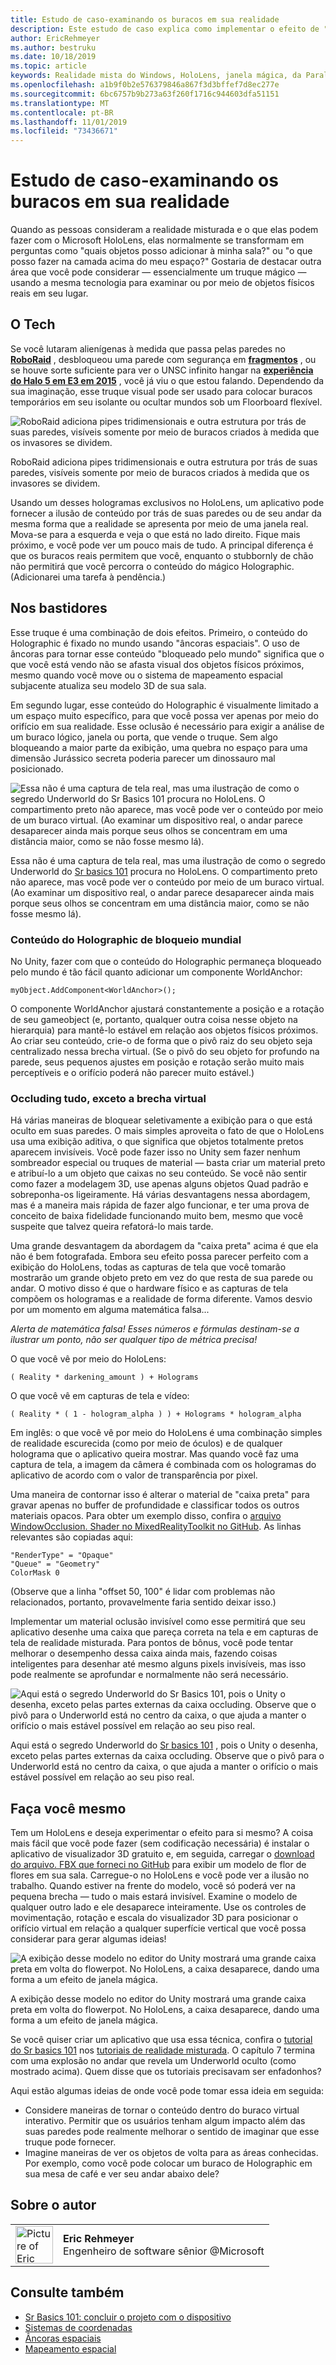 ```yaml
---
title: Estudo de caso-examinando os buracos em sua realidade
description: Este estudo de caso explica como implementar o efeito de "janela mágica" no HoloLens, permitindo que o usuário veja por trás das paredes, sob o andar e em aberturas virtuais dentro de seu ambiente real.
author: EricRehmeyer
ms.author: bestruku
ms.date: 10/18/2019
ms.topic: article
keywords: Realidade mista do Windows, HoloLens, janela mágica, da Parallax
ms.openlocfilehash: a1b9f0b2e576379846a867f3d3bffef7d8ec277e
ms.sourcegitcommit: 6bc6757b9b273a63f260f1716c944603dfa51151
ms.translationtype: MT
ms.contentlocale: pt-BR
ms.lasthandoff: 11/01/2019
ms.locfileid: "73436671"
---
```

# <a name="case-study---looking-through-holes-in-your-reality"></a>Estudo de caso-examinando os buracos em sua realidade

Quando as pessoas consideram a realidade misturada e o que elas podem fazer com o Microsoft HoloLens, elas normalmente se transformam em perguntas como "quais objetos posso adicionar à minha sala?" ou "o que posso fazer na camada acima do meu espaço?" Gostaria de destacar outra área que você pode considerar — essencialmente um truque mágico — usando a mesma tecnologia para examinar ou por meio de objetos físicos reais em seu lugar.

## <a name="the-tech"></a>O Tech

Se você lutaram alienígenas à medida que passa pelas paredes no **[RoboRaid](https://www.youtube.com/watch?v=Hf9qkURqtbM)** , desbloqueou uma parede com segurança em **[fragmentos](case-study-creating-an-immersive-experience-in-fragments.md)** , ou se houve sorte suficiente para ver o UNSC infinito hangar na **[experiência do Halo 5 em E3 em 2015](https://www.youtube.com/watch?v=QDw5QjDtFy8)** , você já viu o que estou falando. Dependendo da sua imaginação, esse truque visual pode ser usado para colocar buracos temporários em seu isolante ou ocultar mundos sob um Floorboard flexível.

![RoboRaid adiciona pipes tridimensionais e outra estrutura por trás de suas paredes, visíveis somente por meio de buracos criados à medida que os invasores se dividem.](images/roboraid-640px.png)

RoboRaid adiciona pipes tridimensionais e outra estrutura por trás de suas paredes, visíveis somente por meio de buracos criados à medida que os invasores se dividem.

Usando um desses hologramas exclusivos no HoloLens, um aplicativo pode fornecer a ilusão de conteúdo por trás de suas paredes ou de seu andar da mesma forma que a realidade se apresenta por meio de uma janela real. Mova-se para a esquerda e veja o que está no lado direito. Fique mais próximo, e você pode ver um pouco mais de tudo. A principal diferença é que os buracos reais permitem que você, enquanto o stubbornly de chão não permitirá que você percorra o conteúdo do mágico Holographic. (Adicionarei uma tarefa à pendência.)

## <a name="behind-the-scenes"></a>Nos bastidores

Esse truque é uma combinação de dois efeitos. Primeiro, o conteúdo do Holographic é fixado no mundo usando "âncoras espaciais". O uso de âncoras para tornar esse conteúdo "bloqueado pelo mundo" significa que o que você está vendo não se afasta visual dos objetos físicos próximos, mesmo quando você move ou o sistema de mapeamento espacial subjacente atualiza seu modelo 3D de sua sala.

Em segundo lugar, esse conteúdo do Holographic é visualmente limitado a um espaço muito específico, para que você possa ver apenas por meio do orifício em sua realidade. Esse oclusão é necessário para exigir a análise de um buraco lógico, janela ou porta, que vende o truque. Sem algo bloqueando a maior parte da exibição, uma quebra no espaço para uma dimensão Jurássico secreta poderia parecer um dinossauro mal posicionado.

![Essa não é uma captura de tela real, mas uma ilustração de como o segredo Underworld do Sr Basics 101 procura no HoloLens. O compartimento preto não aparece, mas você pode ver o conteúdo por meio de um buraco virtual. (Ao examinar um dispositivo real, o andar parece desaparecer ainda mais porque seus olhos se concentram em uma distância maior, como se não fosse mesmo lá).](images/origamiholecomposited-640px.png)

Essa não é uma captura de tela real, mas uma ilustração de como o segredo Underworld do [Sr basics 101](holograms-101.md) procura no HoloLens. O compartimento preto não aparece, mas você pode ver o conteúdo por meio de um buraco virtual. (Ao examinar um dispositivo real, o andar parece desaparecer ainda mais porque seus olhos se concentram em uma distância maior, como se não fosse mesmo lá).

### <a name="world-locking-holographic-content"></a>Conteúdo do Holographic de bloqueio mundial

No Unity, fazer com que o conteúdo do Holographic permaneça bloqueado pelo mundo é tão fácil quanto adicionar um componente WorldAnchor:

```
myObject.AddComponent<WorldAnchor>();
```

O componente WorldAnchor ajustará constantemente a posição e a rotação de seu gameobject (e, portanto, qualquer outra coisa nesse objeto na hierarquia) para mantê-lo estável em relação aos objetos físicos próximos. Ao criar seu conteúdo, crie-o de forma que o pivô raiz do seu objeto seja centralizado nessa brecha virtual. (Se o pivô do seu objeto for profundo na parede, seus pequenos ajustes em posição e rotação serão muito mais perceptíveis e o orifício poderá não parecer muito estável.)

### <a name="occluding-everything-but-the-virtual-hole"></a>Occluding tudo, exceto a brecha virtual

Há várias maneiras de bloquear seletivamente a exibição para o que está oculto em suas paredes. O mais simples aproveita o fato de que o HoloLens usa uma exibição aditiva, o que significa que objetos totalmente pretos aparecem invisíveis. Você pode fazer isso no Unity sem fazer nenhum sombreador especial ou truques de material — basta criar um material preto e atribuí-lo a um objeto que caixas no seu conteúdo. Se você não sentir como fazer a modelagem 3D, use apenas alguns objetos Quad padrão e sobreponha-os ligeiramente. Há várias desvantagens nessa abordagem, mas é a maneira mais rápida de fazer algo funcionar, e ter uma prova de conceito de baixa fidelidade funcionando muito bem, mesmo que você suspeite que talvez queira refatorá-lo mais tarde.

Uma grande desvantagem da abordagem da "caixa preta" acima é que ela não é bem fotografada. Embora seu efeito possa parecer perfeito com a exibição do HoloLens, todas as capturas de tela que você tomarão mostrarão um grande objeto preto em vez do que resta de sua parede ou andar. O motivo disso é que o hardware físico e as capturas de tela compõem os hologramas e a realidade de forma diferente. Vamos desvio por um momento em alguma matemática falsa...

*Alerta de matemática falsa! Esses números e fórmulas destinam-se a ilustrar um ponto, não ser qualquer tipo de métrica precisa!*

O que você vê por meio do HoloLens:

```
( Reality * darkening_amount ) + Holograms
```

O que você vê em capturas de tela e vídeo:

```
( Reality * ( 1 - hologram_alpha ) ) + Holograms * hologram_alpha
```

Em inglês: o que você vê por meio do HoloLens é uma combinação simples de realidade escurecida (como por meio de óculos) e de qualquer holograma que o aplicativo queira mostrar. Mas quando você faz uma captura de tela, a imagem da câmera é combinada com os hologramas do aplicativo de acordo com o valor de transparência por pixel.

Uma maneira de contornar isso é alterar o material de "caixa preta" para gravar apenas no buffer de profundidade e classificar todos os outros materiais opacos. Para obter um exemplo disso, confira o [arquivo WindowOcclusion. Shader no MixedRealityToolkit no GitHub](https://github.com/Microsoft/MixedRealityToolkit-Unity/blob/htk_release/Assets/HoloToolkit/Common/Shaders/WindowOcclusion.shader). As linhas relevantes são copiadas aqui:

```
"RenderType" = "Opaque"
"Queue" = "Geometry"
ColorMask 0
```

(Observe que a linha "offset 50, 100" é lidar com problemas não relacionados, portanto, provavelmente faria sentido deixar isso.)

Implementar um material oclusão invisível como esse permitirá que seu aplicativo desenhe uma caixa que pareça correta na tela e em capturas de tela de realidade misturada. Para pontos de bônus, você pode tentar melhorar o desempenho dessa caixa ainda mais, fazendo coisas inteligentes para desenhar até mesmo alguns pixels invisíveis, mas isso pode realmente se aprofundar e normalmente não será necessário.

![Aqui está o segredo Underworld do Sr Basics 101, pois o Unity o desenha, exceto pelas partes externas da caixa occluding. Observe que o pivô para o Underworld está no centro da caixa, o que ajuda a manter o orifício o mais estável possível em relação ao seu piso real.](images/underworld-occluded-640px.png)

Aqui está o segredo Underworld do [Sr basics 101](holograms-101.md) , pois o Unity o desenha, exceto pelas partes externas da caixa occluding. Observe que o pivô para o Underworld está no centro da caixa, o que ajuda a manter o orifício o mais estável possível em relação ao seu piso real.

## <a name="do-it-yourself"></a>Faça você mesmo

Tem um HoloLens e deseja experimentar o efeito para si mesmo? A coisa mais fácil que você pode fazer (sem codificação necessária) é instalar o aplicativo de visualizador 3D gratuito e, em seguida, carregar o [download do arquivo. FBX que forneci no GitHub](https://github.com/Microsoft/HolographicAcademy/tree/CaseStudy-MagicWindow/MagicWindow) para exibir um modelo de flor de flores em sua sala. Carregue-o no HoloLens e você pode ver a ilusão no trabalho. Quando estiver na frente do modelo, você só poderá ver na pequena brecha — tudo o mais estará invisível. Examine o modelo de qualquer outro lado e ele desaparece inteiramente. Use os controles de movimentação, rotação e escala do visualizador 3D para posicionar o orifício virtual em relação a qualquer superfície vertical que você possa considerar para gerar algumas ideias!

![A exibição desse modelo no editor do Unity mostrará uma grande caixa preta em volta do flowerpot. No HoloLens, a caixa desaparece, dando uma forma a um efeito de janela mágica.](images/magicwindowflowerpotineditor.png)

A exibição desse modelo no editor do Unity mostrará uma grande caixa preta em volta do flowerpot. No HoloLens, a caixa desaparece, dando uma forma a um efeito de janela mágica.

Se você quiser criar um aplicativo que usa essa técnica, confira o [tutorial do Sr basics 101](holograms-101.md) nos [tutoriais de realidade misturada](tutorials.md). O capítulo 7 termina com uma explosão no andar que revela um Underworld oculto (como mostrado acima). Quem disse que os tutoriais precisavam ser enfadonhos?

Aqui estão algumas ideias de onde você pode tomar essa ideia em seguida:
* Considere maneiras de tornar o conteúdo dentro do buraco virtual interativo. Permitir que os usuários tenham algum impacto além das suas paredes pode realmente melhorar o sentido de imaginar que esse truque pode fornecer.
* Imagine maneiras de ver os objetos de volta para as áreas conhecidas. Por exemplo, como você pode colocar um buraco de Holographic em sua mesa de café e ver seu andar abaixo dele?

## <a name="about-the-author"></a>Sobre o autor

<table style="border-collapse:collapse">
<tr>
<td style="border-style: none" width="60px"><img alt="Picture of Eric Rehmeyer" width="60" height="60" src="images/genericusertile.jpg"></td>
<td style="border-style: none"><b>Eric Rehmeyer</b><br>Engenheiro de software sênior @Microsoft</td>
</tr>
</table>

## <a name="see-also"></a>Consulte também
* [Sr Basics 101: concluir o projeto com o dispositivo](holograms-101.md)
* [Sistemas de coordenadas](coordinate-systems.md)
* [Âncoras espaciais](spatial-anchors.md)
* [Mapeamento espacial](spatial-mapping.md)
